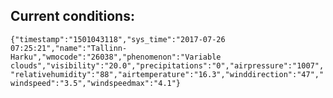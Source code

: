 ## Current conditions: 
 ``` {"timestamp":"1501043118","sys_time":"2017-07-26 07:25:21","name":"Tallinn-Harku","wmocode":"26038","phenomenon":"Variable clouds","visibility":"20.0","precipitations":"0","airpressure":"1007","relativehumidity":"88","airtemperature":"16.3","winddirection":"47","windspeed":"3.5","windspeedmax":"4.1"} ```
